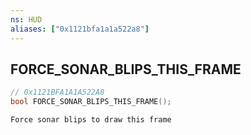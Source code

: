 ```yaml
---
ns: HUD
aliases: ["0x1121bfa1a1a522a8"]
---
```

## FORCE_SONAR_BLIPS_THIS_FRAME

```c
// 0x1121BFA1A1A522A8
bool FORCE_SONAR_BLIPS_THIS_FRAME();
```

```
Force sonar blips to draw this frame
```
